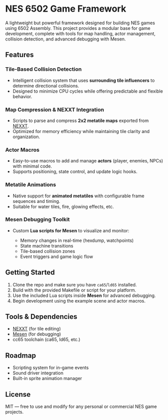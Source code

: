 # NES 6502 Game Framework

A lightweight but powerful framework designed for building NES games using 6502 Assembly. This project provides a modular base for game development, complete with tools for map handling, actor management, collision detection, and advanced debugging with Mesen.

## Features

### Tile-Based Collision Detection

* Intelligent collision system that uses **surrounding tile influencers** to determine directional collisions.
* Designed to minimize CPU cycles while offering predictable and flexible behavior.

### Map Compression & NEXXT Integration

* Scripts to parse and compress **2x2 metatile maps** exported from [NEXXT](https://frankengraphics.itch.io/nexxt).
* Optimized for memory efficiency while maintaining tile clarity and organization.

### Actor Macros

* Easy-to-use macros to add and manage **actors** (player, enemies, NPCs) with minimal code.
* Supports positioning, state control, and update logic hooks.

### Metatile Animations

* Native support for **animated metatiles** with configurable frame sequences and timing.
* Suitable for water tiles, fire, glowing effects, etc.

### Mesen Debugging Toolkit

* Custom **Lua scripts for Mesen** to visualize and monitor:

    * Memory changes in real-time (hexdump, watchpoints)
    * State machine transitions
    * Tile-based collision zones
    * Event triggers and game logic flow

## Getting Started

1. Clone the repo and make sure you have `ca65`/`ld65` installed.
2. Build with the provided Makefile or script for your platform.
3. Use the included Lua scripts inside **Mesen** for advanced debugging.
4. Begin development using the example scene and actor macros.

## Tools & Dependencies

* [NEXXT](https://frankengraphics.itch.io/nexxt) (for tile editing)
* [Mesen](https://mesen.ca/) (for debugging)
* cc65 toolchain (ca65, ld65, etc.)

## Roadmap

* Scripting system for in-game events
* Sound driver integration
* Built-in sprite animation manager

## License

MIT — free to use and modify for any personal or commercial NES game projects.
